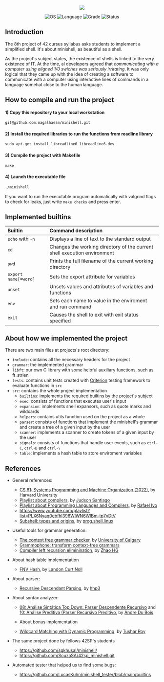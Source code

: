 <p align="center">
    <img src="https://game.42sp.org.br/static/assets/achievements/minishelln.png">
</p>

<p align="center">
    <img src="https://img.shields.io/badge/OS-Linux-blue" alt="OS">
    <img src="https://img.shields.io/badge/Language-C%20%7C%20C%2B%2B-blue.svg" alt="Language">
    <img src="https://img.shields.io/badge/Grade-125%2F100-brightgreen.svg" alt="Grade">
    <img src="https://img.shields.io/badge/Status-Completed-brightgreen.svg" alt="Status">
</p>

## Introduction

The 8th project of 42 cursus syllabus asks students to implement a simplified shell. It's about minishell, as beautiful as a shell.

As the project's subject states, the existence of shells is linked to the very existence of IT. At the time, al developers agreed that _communicating with a computer using aligned 1/0 swiches was seriously irritating_. It was only logical that they came up with the idea of creating a software to communicate with a computer using interactive lines of commands in a language somehat close to the human language.

## How to compile and run the project

#### 1) Copy this repository to your local workstation

```html
git@github.com:magalhaesm/minishell.git
```

#### 2) Install the required libraries to run the functions from readline library

```html
sudo apt-get install libreadline6 libreadline6-dev
```

#### 3) Compile the project with Makefile

```html
make
```

#### 4) Launch the executable file

```html
./minishell
```

If you want to run the executable program automatically with valgrind flags to check for leaks, just write `make checks` and press enter.

## Implemented builtins

| Builtin | Command description |
|:------|:------|
| `echo` with `-n` | Displays a line of text to the standard output |
| `cd` | Changes the working directory of the current shell execution environment |
| `pwd` | Prints the full filename of the current working directory |
| `export name[=word]` | Sets the export attribute for variables |
| `unset` | Unsets values and attributes of variables and functions |
| `env` | Sets each name to value in the enviroment and run command |
| `exit` | Causes the shell to exit with exit status specified |

## About how we implemented the project

There are two main files at projects's root directory:

- `include`: contains all the necessary headers for the project
- `grammar`: the implemented grammar
- `libft`: our own C library with some helpful auxiliary functions, such as ft_strlen
- `tests`: contains unit tests created with [Criterion](https://github.com/Snaipe/Criterion) testing framework to evaluate functions in `src`
- `src`: contains the whole project implementation
  - `builtins`: implements the required builtins by the project's subject
  - `exec`: consists of functions that executes user's input
  - `expansion`: implements shell expansors, such as quote marks and wildcards
  - `helpers`: contains utils function used on the project as a whole
  - `parser`: consists of functions that implement the minishell's grammar and create a tree of a given input by the user
  - `scanner`: implements a scanner to create tokens of a given input by the user
  - `signals`: consists of functions that handle user events, such as `ctrl-C`, `ctrl-D` and `ctrl-\`
  - `table`: implements a hash table to store enviroment variables

## References

- General references:
  - [CS 61: Systems Programming and Machine Organization (2022)](https://cs61.seas.harvard.edu/site/2022/#gsc.tab=0), by Harvard University
  - [Playlist about compilers](https://www.youtube.com/playlist?list=PLX6Nyaq0ebfhI396WlWN6WlBm-tp7vDtV), by [Judson Santiago](https://www.youtube.com/@JudSan)
  - [Playlist about Programming Languages and Compilers](https://www.youtube.com/playlist?list=PLvat2X-KHJNYmC4M1HHrDkMkFDf8Dwyf8), by [Rafael Ivo](https://www.youtube.com/@ProfessorRafaelIvo)
  - https://www.youtube.com/playlist?list=PLX6Nyaq0ebfhI396WlWN6WlBm-tp7vDtV
  - [Subshell: types and origins](https://www.youtube.com/watch?v=MkejZKVfsRg), by [prog.shell.linux](https://www.youtube.com/@progshelllinux)

- Useful tools for grammar generation:
  - [The context free grammar checker](https://smlweb.cpsc.ucalgary.ca/start.html), by [University of Calgary](https://science.ucalgary.ca/computer-science)
  - [Grammophone: transform context-free grammars](https://mdaines.github.io/grammophone/)
  - [Compiler left recursion eliminination](https://cyberzhg.github.io/toolbox/left_rec), by [Zhao HG](https://github.com/CyberZHG)

- About hash table implementation
  - [FNV Hash](http://www.isthe.com/chongo/tech/comp/fnv/#FNV-1a), by [Landon Curt Noll](http://www.isthe.com/chongo/index.html)

- About parser:
  - [Recursive Descendant Parsing](https://www.youtube.com/watch?v=SToUyjAsaFk), by [hhp3](https://www.youtube.com/@hhp3)

- About syntax analyzer:
  - [08: Análise Sintática Top Down: Parser Descendente Recursivo](https://www.youtube.com/watch?v=dvql913QHzs) and [10: Análise Preditiva (Parser Recursivo Preditivo](https://www.youtube.com/watch?v=8nb-6Zo_X_0), by [Andre Du Bois](https://www.youtube.com/@andredubois7117)
  
  - About bonus implementation
  - [Wildcard Matching with Dynamic Programming](https://www.youtube.com/watch?v=3ZDZ-N0EPV0), by [Tushar Roy](https://www.youtube.com/@tusharroy2525)

- The same project done by fellows 42SP's students
  - https://github.com/sgkhusal/minishell/
  - https://github.com/SouzaSA/42sp_minishell.git

- Automated tester that helped us to find some bugs: 
  - https://github.com/LucasKuhn/minishell_tester/blob/main/builtins
